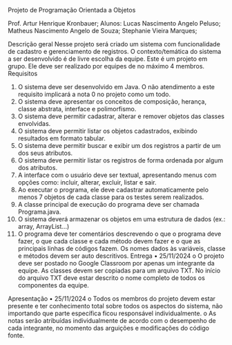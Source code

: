 Projeto de Programação Orientada a Objetos

Prof. Artur Henrique Kronbauer;
Alunos:
Lucas Nascimento Angelo Peluso;
Matheus Nascimento Angelo de Souza;
Stephanie Vieira Marques;

Descrição geral
Nesse projeto será criado um sistema com funcionalidade de cadastro e gerenciamento de registros. O
contexto/temática do sistema a ser desenvolvido é de livre escolha da equipe.
Este é um projeto em grupo. Ele deve ser realizado por equipes de no máximo 4 membros.
Requisitos
1. O sistema deve ser desenvolvido em Java. O não atendimento a este requisito implicará a nota 0
no projeto como um todo.
2. O sistema deve apresentar os conceitos de composição, herança, classe abstrata, interface e
polimorfismo.
3. O sistema deve permitir cadastrar, alterar e remover objetos das classes envolvidas.
4. O sistema deve permitir listar os objetos cadastrados, exibindo resultados em formato tabular.
5. O sistema deve permitir buscar e exibir um dos registros a partir de um dos seus atributos.
6. O sistema deve permitir listar os registros de forma ordenada por algum dos atributos.
7. A interface com o usuário deve ser textual, apresentando menus com opções como: incluir,
alterar, excluir, listar e sair.
8. Ao executar o programa, ele deve cadastrar automaticamente pelo menos 7 objetos de cada
classe para os testes serem realizados.
9. A classe principal de execução do programa deve ser chamada Programa.java.
10. O sistema deverá armazenar os objetos em uma estrutura de dados (ex.: array, ArrayList...)
11. O programa deve ter comentários descrevendo o que o programa deve fazer, o que cada classe e
cada método devem fazer e o que as principais linhas de códigos fazem. Os nomes dados às
variáveis, classe e métodos devem ser auto descritivos.
Entrega
• 25/11/2024
o O projeto deve ser postado no Google Classroom por apenas um integrante da equipe. As
classes devem ser copiadas para um arquivo TXT. No início do arquivo TXT deve estar
descrito o nome completo de todos os componentes da equipe.

Apresentação
• 25/11/2024
o Todos os membros do projeto devem estar presente e ter conhecimento total sobre todos
os aspectos do sistema, não importando que parte específica ficou responsável
individualmente.
o As notas serão atribuídas individualmente de acordo com o desempenho de cada
integrante, no momento das arguições e modificações do código fonte.

